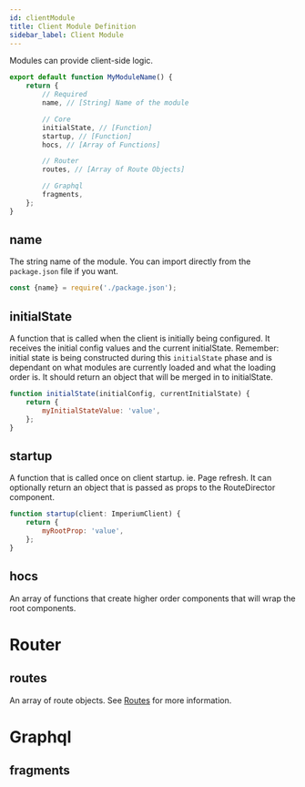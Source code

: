 ```yaml
---
id: clientModule
title: Client Module Definition
sidebar_label: Client Module
---
```


Modules can provide client-side logic.

```javascript
export default function MyModuleName() {
	return {
		// Required
		name, // [String] Name of the module

		// Core
		initialState, // [Function]
		startup, // [Function]
		hocs, // [Array of Functions]

		// Router
		routes, // [Array of Route Objects]

		// Graphql
		fragments,
	};
}
```

## name

The string name of the module. You can import directly from the `package.json` file if you want.

```js
const {name} = require('./package.json');
```

## initialState

A function that is called when the client is initially being configured. It receives the
initial config values and the current initialState. Remember: initial state is being constructed
during this `initialState` phase and is dependant on what modules are currently loaded and what the loading
order is. It should return an object that will be merged in to initialState.

```javascript
function initialState(initialConfig, currentInitialState) {
	return {
		myInitialStateValue: 'value',
	};
}
```

## startup

A function that is called once on client startup. ie. Page refresh.
It can optionally return an object that is passed as props to the RouteDirector component.

```javascript
function startup(client: ImperiumClient) {
	return {
		myRootProp: 'value',
	};
}
```

## hocs

An array of functions that create higher order components that will wrap the root components.

# Router

## routes

An array of route objects.
See [Routes](routes) for more information.

# Graphql

## fragments
